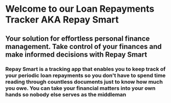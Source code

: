 # Welcome to our Loan Repayments Tracker AKA Repay Smart

## Your solution for effortless personal finance management. Take control of your finances and make informed decisions with Repay Smart

### Repay Smart is a tracking app that enables you to keep track of your periodic loan repayments so you don't have to spend time reading through countless documents just to know how much you owe. You can take your financial matters into your own hands so nobody else serves as the middleman
